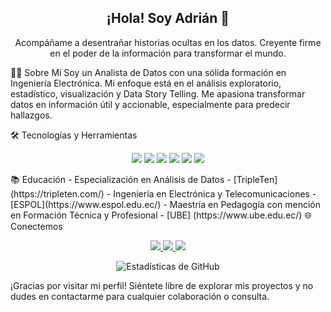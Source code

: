 <h2 align="center">¡Hola! Soy Adrián 👋</h2>
<p align="center">
  Acompáñame a desentrañar historias ocultas en los datos. Creyente firme en el poder de la información para transformar el mundo.
</p>
👨‍💻 Sobre Mí
Soy un Analista de Datos con una sólida formación en Ingeniería Electrónica. Mi enfoque está en el análisis exploratorio, estadístico, visualización y Data Story Telling. Me apasiona transformar datos en información útil y accionable, especialmente para predecir hallazgos.

🛠️ Tecnologías y Herramientas
<p align="center">
  <img src="https://img.shields.io/badge/-Python-3776AB?style=for-the-badge&logo=Python&logoColor=white" />
  <img src="https://img.shields.io/badge/-Tableau-E97627?style=for-the-badge&logo=Tableau&logoColor=white" />
  <img src="https://img.shields.io/badge/-SQL-003B57?style=for-the-badge&logo=SQLite&logoColor=white" />
  <img src="https://img.shields.io/badge/-MySQL-4479A1?style=for-the-badge&logo=MySQL&logoColor=white" />
  <img src="https://img.shields.io/badge/-VSCode-007ACC?style=for-the-badge&logo=Visual-Studio-Code&logoColor=white" />
  <img src="https://img.shields.io/badge/-Project%20IDX-00C4B3?style=for-the-badge&logo=Google%20Cloud&logoColor=white" />
</p>
📚 Educación
- Especialización en Análisis de Datos - [TripleTen](https://tripleten.com/)
- Ingeniería en Electrónica y Telecomunicaciones - [ESPOL](https://www.espol.edu.ec/)
- Maestría en Pedagogía con mención en Formación Técnica y Profesional - [UBE] (https://www.ube.edu.ec/)
🌐 Conectemos
<p align="center">
  <a href="https://www.linkedin.com/in/ajvinuez/">
    <img src="https://img.shields.io/badge/-LinkedIn-blue?style=for-the-badge&logo=LinkedIn&logoColor=white&link=https://www.linkedin.com/in/ajvinuez/" />
  </a>
  <a href="mailto:ajvinuez@outlook.com">
    <img src="https://img.shields.io/badge/-Email-c14438?style=for-the-badge&logo=Gmail&logoColor=white&link=mailto:ajvinuez@outlook.com" />
  </a>
  <a href="https://www.kaggle.com/adrianvinueza">
    <img src="https://img.shields.io/badge/-Kaggle-20BEFF?style=for-the-badge&logo=Kaggle&logoColor=white&link=https://www.kaggle.com/adrianvinueza" />
  </a>
</p>
<p align="center">
  <img src="https://github-readme-stats.vercel.app/api?username=ScinDBad&show_icons=true&theme=radical" alt="Estadísticas de GitHub" />
</p>
¡Gracias por visitar mi perfil! Siéntete libre de explorar mis proyectos y no dudes en contactarme para cualquier colaboración o consulta.
